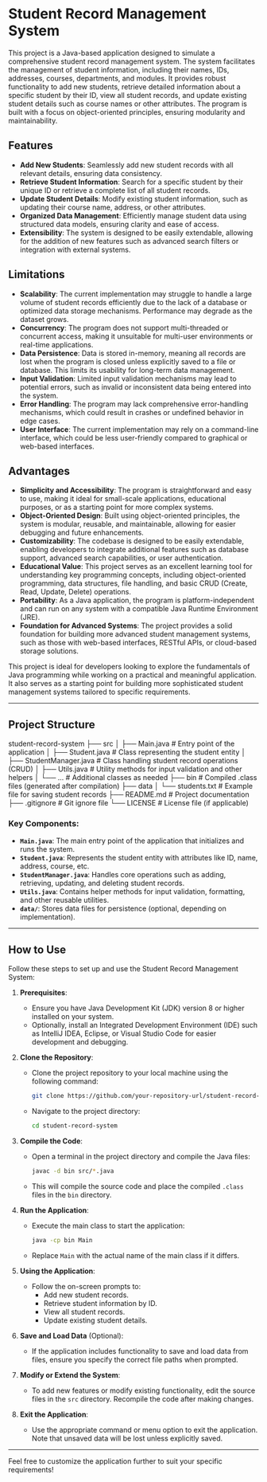 # Student Record Management System

This project is a Java-based application designed to simulate a comprehensive student record management system. The system facilitates the management of student information, including their names, IDs, addresses, courses, departments, and modules. It provides robust functionality to add new students, retrieve detailed information about a specific student by their ID, view all student records, and update existing student details such as course names or other attributes. The program is built with a focus on object-oriented principles, ensuring modularity and maintainability.

## Features
- **Add New Students**: Seamlessly add new student records with all relevant details, ensuring data consistency.
- **Retrieve Student Information**: Search for a specific student by their unique ID or retrieve a complete list of all student records.
- **Update Student Details**: Modify existing student information, such as updating their course name, address, or other attributes.
- **Organized Data Management**: Efficiently manage student data using structured data models, ensuring clarity and ease of access.
- **Extensibility**: The system is designed to be easily extendable, allowing for the addition of new features such as advanced search filters or integration with external systems.

## Limitations
- **Scalability**: The current implementation may struggle to handle a large volume of student records efficiently due to the lack of a database or optimized data storage mechanisms. Performance may degrade as the dataset grows.
- **Concurrency**: The program does not support multi-threaded or concurrent access, making it unsuitable for multi-user environments or real-time applications.
- **Data Persistence**: Data is stored in-memory, meaning all records are lost when the program is closed unless explicitly saved to a file or database. This limits its usability for long-term data management.
- **Input Validation**: Limited input validation mechanisms may lead to potential errors, such as invalid or inconsistent data being entered into the system.
- **Error Handling**: The program may lack comprehensive error-handling mechanisms, which could result in crashes or undefined behavior in edge cases.
- **User Interface**: The current implementation may rely on a command-line interface, which could be less user-friendly compared to graphical or web-based interfaces.

## Advantages
- **Simplicity and Accessibility**: The program is straightforward and easy to use, making it ideal for small-scale applications, educational purposes, or as a starting point for more complex systems.
- **Object-Oriented Design**: Built using object-oriented principles, the system is modular, reusable, and maintainable, allowing for easier debugging and future enhancements.
- **Customizability**: The codebase is designed to be easily extendable, enabling developers to integrate additional features such as database support, advanced search capabilities, or user authentication.
- **Educational Value**: This project serves as an excellent learning tool for understanding key programming concepts, including object-oriented programming, data structures, file handling, and basic CRUD (Create, Read, Update, Delete) operations.
- **Portability**: As a Java application, the program is platform-independent and can run on any system with a compatible Java Runtime Environment (JRE).
- **Foundation for Advanced Systems**: The project provides a solid foundation for building more advanced student management systems, such as those with web-based interfaces, RESTful APIs, or cloud-based storage solutions.

This project is ideal for developers looking to explore the fundamentals of Java programming while working on a practical and meaningful application. It also serves as a starting point for building more sophisticated student management systems tailored to specific requirements.

---

## Project Structure

student-record-system ├── src │ ├── Main.java # Entry point of the application │ ├── Student.java # Class representing the student entity │ ├── StudentManager.java # Class handling student record operations (CRUD) │ ├── Utils.java # Utility methods for input validation and other helpers │ └── ... # Additional classes as needed ├── bin # Compiled .class files (generated after compilation) ├── data │ └── students.txt # Example file for saving student records ├── README.md # Project documentation ├── .gitignore # Git ignore file └── LICENSE # License file (if applicable)

### Key Components:
- **`Main.java`**: The main entry point of the application that initializes and runs the system.
- **`Student.java`**: Represents the student entity with attributes like ID, name, address, course, etc.
- **`StudentManager.java`**: Handles core operations such as adding, retrieving, updating, and deleting student records.
- **`Utils.java`**: Contains helper methods for input validation, formatting, and other reusable utilities.
- **`data/`**: Stores data files for persistence (optional, depending on implementation).

---

## How to Use

Follow these steps to set up and use the Student Record Management System:

1. **Prerequisites**:
   - Ensure you have Java Development Kit (JDK) version 8 or higher installed on your system.
   - Optionally, install an Integrated Development Environment (IDE) such as IntelliJ IDEA, Eclipse, or Visual Studio Code for easier development and debugging.

2. **Clone the Repository**:
   - Clone the project repository to your local machine using the following command:
     ```bash
     git clone https://github.com/your-repository-url/student-record-system.git
     ```
   - Navigate to the project directory:
     ```bash
     cd student-record-system
     ```

3. **Compile the Code**:
   - Open a terminal in the project directory and compile the Java files:
     ```bash
     javac -d bin src/*.java
     ```
   - This will compile the source code and place the compiled `.class` files in the `bin` directory.

4. **Run the Application**:
   - Execute the main class to start the application:
     ```bash
     java -cp bin Main
     ```
   - Replace `Main` with the actual name of the main class if it differs.

5. **Using the Application**:
   - Follow the on-screen prompts to:
     - Add new student records.
     - Retrieve student information by ID.
     - View all student records.
     - Update existing student details.

6. **Save and Load Data** (Optional):
   - If the application includes functionality to save and load data from files, ensure you specify the correct file paths when prompted.

7. **Modify or Extend the System**:
   - To add new features or modify existing functionality, edit the source files in the `src` directory. Recompile the code after making changes.

8. **Exit the Application**:
   - Use the appropriate command or menu option to exit the application. Note that unsaved data will be lost unless explicitly saved.

---

Feel free to customize the application further to suit your specific requirements!

